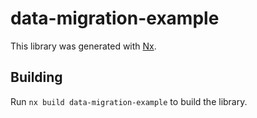 # data-migration-example

This library was generated with [Nx](https://nx.dev).

## Building

Run `nx build data-migration-example` to build the library.
